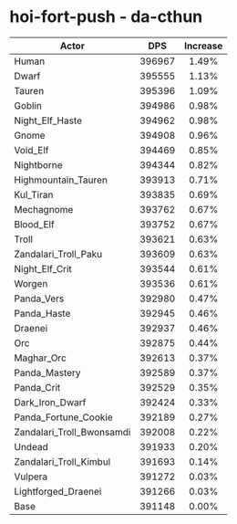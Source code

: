 # hoi-fort-push - da-cthun
| Actor | DPS | Increase |
|---|:---:|:---:|
|Human|396967|1.49%|
|Dwarf|395555|1.13%|
|Tauren|395396|1.09%|
|Goblin|394986|0.98%|
|Night_Elf_Haste|394962|0.98%|
|Gnome|394908|0.96%|
|Void_Elf|394469|0.85%|
|Nightborne|394344|0.82%|
|Highmountain_Tauren|393913|0.71%|
|Kul_Tiran|393835|0.69%|
|Mechagnome|393762|0.67%|
|Blood_Elf|393752|0.67%|
|Troll|393621|0.63%|
|Zandalari_Troll_Paku|393609|0.63%|
|Night_Elf_Crit|393544|0.61%|
|Worgen|393536|0.61%|
|Panda_Vers|392980|0.47%|
|Panda_Haste|392945|0.46%|
|Draenei|392937|0.46%|
|Orc|392875|0.44%|
|Maghar_Orc|392613|0.37%|
|Panda_Mastery|392589|0.37%|
|Panda_Crit|392529|0.35%|
|Dark_Iron_Dwarf|392424|0.33%|
|Panda_Fortune_Cookie|392189|0.27%|
|Zandalari_Troll_Bwonsamdi|392008|0.22%|
|Undead|391933|0.20%|
|Zandalari_Troll_Kimbul|391693|0.14%|
|Vulpera|391272|0.03%|
|Lightforged_Draenei|391266|0.03%|
|Base|391148|0.00%|
